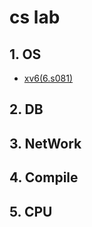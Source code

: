 # cs lab

## 1. OS
- [xv6(6.s081)](http://halfcs.top:8001/6.s081/)

## 2. DB


## 3. NetWork


## 4. Compile


## 5. CPU
